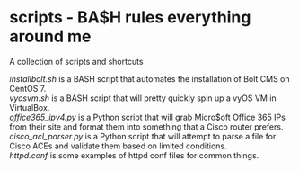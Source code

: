 # scripts - BA$H rules everything around me
A collection of scripts and shortcuts

*installbolt.sh* is a BASH script that automates the installation of Bolt CMS on CentOS 7.  
*vyosvm.sh* is a BASH script that will pretty quickly spin up a vyOS VM in VirtualBox.  
*office365_ipv4.py* is a Python script that will grab Micro$oft Office 365 IPs from their site and format them into something that a Cisco router prefers.  
*cisco_acl_parser.py* is a Python script that will attempt to parse a file for Cisco ACEs and validate them based on limited conditions.  
*httpd.conf* is some examples of httpd conf files for common things.
